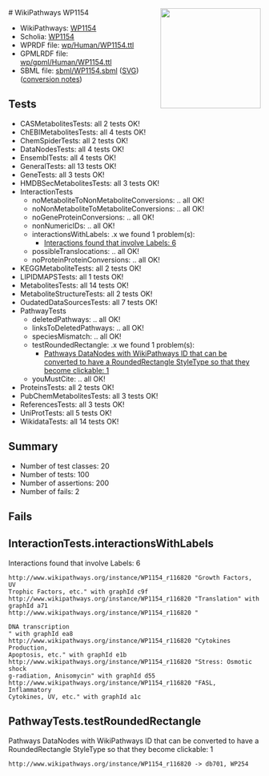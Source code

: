 <img style="float: right; width: 200px" src="../logo.png" />
# WikiPathways WP1154

* WikiPathways: [WP1154](https://identifiers.org/wikipathways:WP1154)
* Scholia: [WP1154](https://scholia.toolforge.org/wikipathways/WP1154)
* WPRDF file: [wp/Human/WP1154.ttl](../wp/Human/WP1154.ttl)
* GPMLRDF file: [wp/gpml/Human/WP1154.ttl](../wp/gpml/Human/WP1154.ttl)
* SBML file: [sbml/WP1154.sbml](../sbml/WP1154.sbml) ([SVG](../sbml/WP1154.svg)) ([conversion notes](../sbml/WP1154.txt))

## Tests
* CASMetabolitesTests: all 2 tests OK!
* ChEBIMetabolitesTests: all 4 tests OK!
* ChemSpiderTests: all 2 tests OK!
* DataNodesTests: all 4 tests OK!
* EnsemblTests: all 4 tests OK!
* GeneralTests: all 13 tests OK!
* GeneTests: all 3 tests OK!
* HMDBSecMetabolitesTests: all 3 tests OK!
* InteractionTests
    * noMetaboliteToNonMetaboliteConversions: .. all OK!
    * noNonMetaboliteToMetaboliteConversions: .. all OK!
    * noGeneProteinConversions: .. all OK!
    * nonNumericIDs: .. all OK!
    * interactionsWithLabels: .x we found 1 problem(s):
        * [Interactions found that involve Labels: 6](#630d267d)
    * possibleTranslocations: .. all OK!
    * noProteinProteinConversions: .. all OK!
* KEGGMetaboliteTests: all 2 tests OK!
* LIPIDMAPSTests: all 1 tests OK!
* MetabolitesTests: all 14 tests OK!
* MetaboliteStructureTests: all 2 tests OK!
* OudatedDataSourcesTests: all 7 tests OK!
* PathwayTests
    * deletedPathways: .. all OK!
    * linksToDeletedPathways: .. all OK!
    * speciesMismatch: .. all OK!
    * testRoundedRectangle: .x we found 1 problem(s):
        * [Pathways DataNodes with WikiPathways ID that can be converted to have a RoundedRectangle StyleType so that they become clickable: 1](#9fbad3cb)
    * youMustCite: .. all OK!
* ProteinsTests: all 2 tests OK!
* PubChemMetabolitesTests: all 3 tests OK!
* ReferencesTests: all 3 tests OK!
* UniProtTests: all 5 tests OK!
* WikidataTests: all 14 tests OK!


## Summary

* Number of test classes: 20
* Number of tests: 100
* Number of assertions: 200
* Number of fails: 2

## Fails

<a name="630d267d" />

## InteractionTests.interactionsWithLabels

Interactions found that involve Labels: 6
```
http://www.wikipathways.org/instance/WP1154_r116820 "Growth Factors, UV
Trophic Factors, etc." with graphId c9f
http://www.wikipathways.org/instance/WP1154_r116820 "Translation" with graphId a71
http://www.wikipathways.org/instance/WP1154_r116820 "

DNA transcription
" with graphId ea8
http://www.wikipathways.org/instance/WP1154_r116820 "Cytokines Production,
Apoptosis, etc." with graphId e1b
http://www.wikipathways.org/instance/WP1154_r116820 "Stress: Osmotic shock
g-radiation, Anisomycin" with graphId d55
http://www.wikipathways.org/instance/WP1154_r116820 "FASL, Inflammatory
Cytokines, UV, etc." with graphId a1c
```

<a name="9fbad3cb" />

## PathwayTests.testRoundedRectangle

Pathways DataNodes with WikiPathways ID that can be converted to have a RoundedRectangle StyleType so that they become clickable: 1
```
http://www.wikipathways.org/instance/WP1154_r116820 -> db701, WP254
 ```

